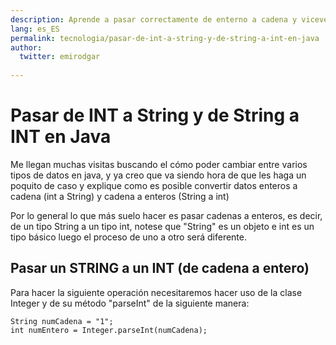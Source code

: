 ```yaml
---
description: Aprende a pasar correctamente de enterno a cadena y viceversa en Java.
lang: es_ES
permalink: tecnologia/pasar-de-int-a-string-y-de-string-a-int-en-java
author:
  twitter: emirodgar
  
---
```


# Pasar de INT a String y de String a INT en Java

Me llegan muchas visitas buscando el cómo poder cambiar entre varios tipos de datos en java, y ya creo que va siendo hora de que les haga un poquito de caso y explique como es posible convertir datos enteros a cadena (int a String) y cadena a enteros (String a int)  
  
Por lo general lo que más suelo hacer es pasar cadenas a enteros, es decir, de un tipo String a un tipo int, notese que "String" es un objeto e int es un tipo básico luego el proceso de uno a otro será diferente.  
  
## Pasar un STRING a un INT (de cadena a entero)  
  
Para hacer la siguiente operación necesitaremos hacer uso de la clase Integer y de su método "parseInt" de la siguiente manera:

    String numCadena = "1";      
    int numEntero = Integer.parseInt(numCadena);

<!--stackedit_data:
eyJoaXN0b3J5IjpbLTU2MTcwNDIzMF19
-->
